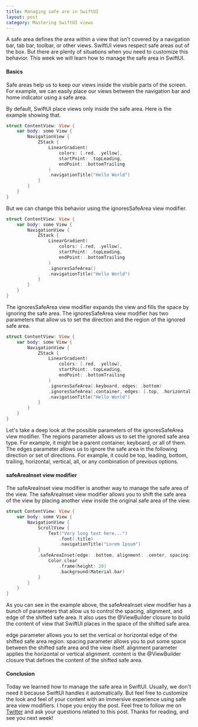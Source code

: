 ```yaml
---
title: Managing safe are in SwiftUI
layout: post
category: Mastering SwiftUI views
---
```


A safe area defines the area within a view that isn't covered by a navigation bar, tab bar, toolbar, or other views. SwiftUI views respect safe areas out of the box. But there are plenty of situations when you need to customize this behavior. This week we will learn how to manage the safe area in SwiftUI.

#### Basics
Safe areas help us to keep our views inside the visible parts of the screen. For example, we can easily place our views between the navigation bar and home indicator using a safe area.

By default, SwiftUI place views only inside the safe area. Here is the example showing that.

```swift
struct ContentView: View {
    var body: some View {
        NavigationView {
            ZStack {
                LinearGradient(
                    colors: [.red, .yellow],
                    startPoint: .topLeading,
                    endPoint: .bottomTrailing
                )
                .navigationTitle("Hello World")
            }
        }
    }
}
```

But we can change this behavior using the ignoresSafeArea view modifier.

```swift
struct ContentView: View {
    var body: some View {
        NavigationView {
            ZStack {
                LinearGradient(
                    colors: [.red, .yellow],
                    startPoint: .topLeading,
                    endPoint: .bottomTrailing
                )
                .ignoresSafeArea()
                .navigationTitle("Hello World")
            }
        }
    }
}
```

The ignoresSafeArea view modifier expands the view and fills the space by ignoring the safe area. The ignoresSafeArea view modifier has two parameters that allow us to set the direction and the region of the ignored safe area.

```swift
struct ContentView: View {
    var body: some View {
        NavigationView {
            ZStack {
                LinearGradient(
                    colors: [.red, .yellow],
                    startPoint: .topLeading,
                    endPoint: .bottomTrailing
                )
                .ignoresSafeArea(.keyboard, edges: .bottom)
                .ignoresSafeArea(.container, edges: [.top, .horizontal])
                .navigationTitle("Hello World")
            }
        }
    }
}
```

Let's take a deep look at the possible parameters of the ignoresSafeArea view modifier.
The regions parameter allows us to set the ignored safe area type. For example, it might be a parent container, keyboard, or all of them.
The edges parameter allows us to ignore the safe area in the following direction or set of directions. For example, it could be top, leading, bottom, trailing, horizontal, vertical, all, or any combination of previous options.

#### safeAreaInset view modifier
The safeAreaInset view modifier is another way to manage the safe area of the view. The safeAreaInset view modifier allows you to shift the safe area of the view by placing another view inside the original safe area of the view.

```swift
struct ContentView: View {
    var body: some View {
        NavigationView {
            ScrollView {
                Text("Very long text here...")
                    .font(.title)
                    .navigationTitle("Lorem Ipsum")
            }
            .safeAreaInset(edge: .bottom, alignment: .center, spacing: 0) {
                Color.clear
                    .frame(height: 20)
                    .background(Material.bar)
            }
        }
    }
}
```

As you can see in the example above, the safeAreaInset view modifier has a bunch of parameters that allow us to control the spacing, alignment, and edge of the shifted safe area. It also uses the @ViewBuilder closure to build the content of view that SwiftUI places in the space of the shifted safe area.

edge parameter allows you to set the vertical or horizontal edge of the shifted safe area region.
spacing parameter allows you to put some space between the shifted safe area and the view itself.
alignment parameter applies the horizontal or vertical alignment.
content is the @ViewBuilder closure that defines the content of the shifted safe area.

#### Conclusion
Today we learned how to manage the safe area in SwiftUI. Usually, we don't need it because SwiftUI handles it automatically. But feel free to customize the look and feel of your content with an immersive experience using safe area view modifiers. I hope you enjoy the post. Feel free to follow me on [Twitter](https://twitter.com/mecid) and ask your questions related to this post. Thanks for reading, and see you next week!

